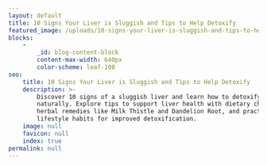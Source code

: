 ```yaml
---
layout: default
title: 10 Signs Your Liver is Sluggish and Tips to Help Detoxify
featured_image: /uploads/10-signs-your-liver-is-sluggish-and-tips-to-help-detoxify.jpg
blocks:
    -
        _id: blog-content-block
        content-max-width: 640px
        color-scheme: leaf-100
seo:
    title: 10 Signs Your Liver is Sluggish and Tips to Help Detoxify
    description: >-
        Discover 10 signs of a sluggish liver and learn how to detoxify
        naturally. Explore tips to support liver health with dietary changes,
        herbal remedies like Milk Thistle and Dandelion Root, and practical
        lifestyle habits for improved detoxification.
    image: null
    favicon: null
    index: true
permalink: null
---
```

